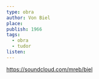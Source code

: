 ```yaml
---
type: obra
author: Von Biel
place: 
publish: 1966
tags:
  - obra
  - tudor
listen:
---
```

https://soundcloud.com/mreb/biel
